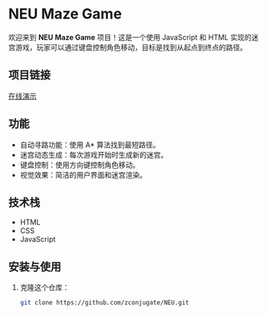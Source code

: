 # NEU Maze Game

欢迎来到 **NEU Maze Game** 项目！这是一个使用 JavaScript 和 HTML 实现的迷宫游戏，玩家可以通过键盘控制角色移动，目标是找到从起点到终点的路径。

## 项目链接

[在线演示](https://zconjugate.github.io/NEU/)

## 功能

- 自动寻路功能：使用 A* 算法找到最短路径。
- 迷宫动态生成：每次游戏开始时生成新的迷宫。
- 键盘控制：使用方向键控制角色移动。
- 视觉效果：简洁的用户界面和迷宫渲染。

## 技术栈

- HTML
- CSS
- JavaScript

## 安装与使用

1. 克隆这个仓库：
   ```bash
   git clone https://github.com/zconjugate/NEU.git
